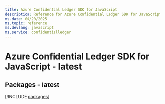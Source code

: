 ```yaml
---
title: Azure Confidential Ledger SDK for JavaScript
description: Reference for Azure Confidential Ledger SDK for JavaScript
ms.date: 06/20/2025
ms.topic: reference
ms.devlang: javascript
ms.service: confidentialledger
---
```

# Azure Confidential Ledger SDK for JavaScript - latest
## Packages - latest
[!INCLUDE [packages](confidential-ledger-index.md)]